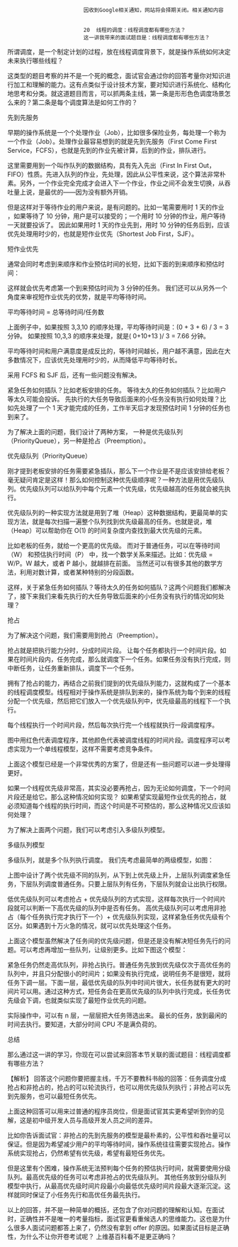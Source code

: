 
                            
                            因收到Google相关通知，网站将会择期关闭。相关通知内容
                            
                            
                            20  线程的调度：线程调度都有哪些方法？
                            这一讲我带来的面试题目是：线程调度都有哪些方法？

所谓调度，是一个制定计划的过程，放在线程调度背景下，就是操作系统如何决定未来执行哪些线程？

这类型的题目考察的并不是一个死的概念，面试官会通过你的回答考量你对知识进行加工和理解的能力。这有点类似于设计技术方案，要对知识进行系统化、结构化地思考和分类。就这道题目而言，可以抓两条主线，第一条是形形色色调度场景怎么来的？第二条是每个调度算法是如何工作的？

先到先服务

早期的操作系统是一个个处理作业（Job），比如很多保险业务，每处理一个称为一个作业（Job）。处理作业最容易想到的就是先到先服务（First Come First Service，FCFS），也就是先到的作业先被计算，后到的作业，排队进行。

这里需要用到一个叫作队列的数据结构，具有先入先出（First In First Out，FIFO）性质。先进入队列的作业，先处理，因此从公平性来说，这个算法非常朴素。另外，一个作业完全完成才会进入下一个作业，作业之间不会发生切换，从吞吐量上说，是最优的——因为没有额外开销。

但是这样对于等待作业的用户来说，是有问题的。比如一笔需要用时 1 天的作业 ，如果等待了 10 分钟，用户是可以接受的；一个用时 10 分钟的作业，用户等待一天就要投诉了。 因此如果用时 1 天的作业先到，用时 10 分钟的任务后到，应该优先处理用时少的，也就是短作业优先（Shortest Job First，SJF）。

短作业优先

通常会同时考虑到来顺序和作业预估时间的长短，比如下面的到来顺序和预估时间：



这样就会优先考虑第一个到来预估时间为 3 分钟的任务。 我们还可以从另外一个角度来审视短作业优先的优势，就是平均等待时间。

平均等待时间 = 总等待时间/任务数

上面例子中，如果按照 3,3,10 的顺序处理，平均等待时间是：(0 + 3 + 6) / 3 = 3 分钟。 如果按照 10,3,3 的顺序来处理，就是( 0+10+13 )/ 3 = 7.66 分钟。

平均等待时间和用户满意度是成反比的，等待时间越长，用户越不满意，因此在大多数情况下，应该优先处理用时少的，从而降低平均等待时长。

采用 FCFS 和 SJF 后，还有一些问题没有解决。


紧急任务如何插队？比如老板安排的任务。
等待太久的任务如何插队？比如用户等太久可能会投诉。
先执行的大任务导致后面来的小任务没有执行如何处理？比如先处理了一个 1 天才能完成的任务，工作半天后才发现预估时间 1 分钟的任务也到来了。


为了解决上面的问题，我们设计了两种方案， 一种是优先级队列（PriorityQueue），另一种是抢占（Preemption）。

优先级队列（PriorityQueue）

刚才提到老板安排的任务需要紧急插队，那么下一个作业是不是应该安排给老板？毫无疑问肯定是这样！那么如何控制这种优先级顺序呢？一种方法是用优先级队列。优先级队列可以给队列中每个元素一个优先级，优先级越高的任务就会被先执行。

优先级队列的一种实现方法就是用到了堆（Heap）这种数据结构，更最简单的实现方法，就是每次扫描一遍整个队列找到优先级最高的任务。也就是说，堆（Heap）可以帮助你在 O(1) 的时间复杂度内查找到最大优先级的元素。

比如老板的任务，就给一个更高的优先级。 而对于普通任务，可以在等待时间（W） 和预估执行时间（P） 中，找一个数学关系来描述。比如：优先级 = W/P。W 越大，或者 P 越小，就越排在前面。 当然还可以有很多其他的数学方法，利用对数计算，或者某种特别的分段函数。

这样，关于紧急任务如何插队？等待太久的任务如何插队？这两个问题我们都解决了，接下来我们来看先执行的大任务导致后面来的小任务没有执行的情况如何处理？

抢占

为了解决这个问题，我们需要用到抢占（Preemption）。

抢占就是把执行能力分时，分成时间片段。 让每个任务都执行一个时间片段。如果在时间片段内，任务完成，那么就调度下一个任务。如果任务没有执行完成，则中断任务，让任务重新排队，调度下一个任务。

拥有了抢占的能力，再结合之前我们提到的优先级队列能力，这就构成了一个基本的线程调度模型。线程相对于操作系统是排队到来的，操作系统为每个到来的线程分配一个优先级，然后把它们放入一个优先级队列中，优先级最高的线程下一个执行。



每个线程执行一个时间片段，然后每次执行完一个线程就执行一段调度程序。



图中用红色代表调度程序，其他颜色代表被调度线程的时间片段。调度程序可以考虑实现为一个单线程模型，这样不需要考虑竞争条件。

上面这个模型已经是一个非常优秀的方案了，但是还有一些问题可以进一步处理得更好。


如果一个线程优先级非常高，其实没必要再抢占，因为无论如何调度，下一个时间片段还是给它。那么这种情况如何实现？
如果希望实现最短作业优先的抢占，就必须知道每个线程的执行时间，而这个时间是不可预估的，那么这种情况又应该如何处理？


为了解决上面两个问题，我们可以考虑引入多级队列模型。

多级队列模型

多级队列，就是多个队列执行调度。 我们先考虑最简单的两级模型，如图：



上图中设计了两个优先级不同的队列，从下到上优先级上升，上层队列调度紧急任务，下层队列调度普通任务。只要上层队列有任务，下层队列就会让出执行权限。


低优先级队列可以考虑抢占 + 优先级队列的方式实现，这样每次执行一个时间片段就可以判断一下高优先级的队列中是否有任务。
高优先级队列可以考虑用非抢占（每个任务执行完才执行下一个）+ 优先级队列实现，这样紧急任务优先级有个区分。如果遇到十万火急的情况，就可以优先处理这个任务。


上面这个模型虽然解决了任务间的优先级问题，但是还是没有解决短任务先行的问题。可以考虑再增加一些队列，让级别更多。比如下图这个模型：



紧急任务仍然走高优队列，非抢占执行。普通任务先放到优先级仅次于高优任务的队列中，并且只分配很小的时间片；如果没有执行完成，说明任务不是很短，就将任务下调一层。下面一层，最低优先级的队列中时间片很大，长任务就有更大的时间片可以用。通过这种方式，短任务会在更高优先级的队列中执行完成，长任务优先级会下调，也就类似实现了最短作业优先的问题。

实际操作中，可以有 n 层，一层层把大任务筛选出来。 最长的任务，放到最闲的时间去执行。要知道，大部分时间 CPU 不是满负荷的。

总结

那么通过这一讲的学习，你现在可以尝试来回答本节关联的面试题目：线程调度都有哪些方法？

【解析】 回答这个问题你要把握主线，千万不要教科书般的回答：任务调度分成抢占和非抢占的，抢占的可以轮流执行，也可以用优先级队列执行；非抢占可以先到先服务，也可以最短任务优先。

上面这种回答可以用来过普通的程序员岗位，但是面试官其实更希望听到你的见解，这是初中级开发人员与高级开发人员之间的差异。

比如你告诉面试官：非抢占的先到先服务的模型是最朴素的，公平性和吞吐量可以保证。但是因为希望减少用户的平均等待时间，操作系统往往需要实现抢占。操作系统实现抢占，仍然希望有优先级，希望有最短任务优先。

但是这里有个困难，操作系统无法预判每个任务的预估执行时间，就需要使用分级队列。最高优先级的任务可以考虑非抢占的优先级队列。 其他任务放到分级队列模型中执行，从最高优先级时间片段最小向最低优先级时间片段最大逐渐沉淀。这样就同时保证了小任务先行和高优任务最先执行。

以上的回答，并不是一种简单的概括，还包含了你对问题的理解和认知。在面试时，正确性并不是唯一的考量指标，面试官更看重候选人的思维能力。这也是为什么很多人面试问题都答上来了，仍然没有拿到 offer 的原因。如果面试目标是正确性，为什么不让你开卷考试呢？ 上维基百科看不是更正确吗？

                        
                        
                            